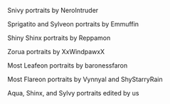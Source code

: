 Snivy portraits by NeroIntruder

Sprigatito and Sylveon portraits by Emmuffin

Shiny Shinx portraits by Reppamon

Zorua portraits by XxWindpawxX

Most Leafeon portraits by baronessfaron

Most Flareon portraits by Vynnyal and ShyStarryRain

Aqua, Shinx, and Sylvy portraits edited by us
